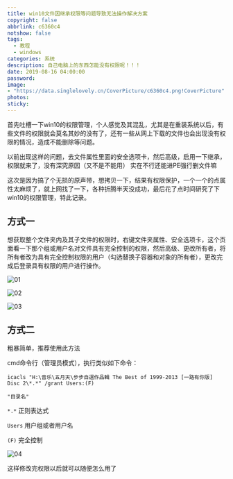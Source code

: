 ```yaml
---
title: win10文件因继承权限等问题导致无法操作解决方案
copyright: false
abbrlink: c6360c4
notshow: false
tags:
  - 教程
  - windows
categories: 系统
description: 自己电脑上的东西怎能没有权限呢！！！
date: 2019-08-16 04:00:00
password:
image:
- "https://data.singlelovely.cn/CoverPicture/c6360c4.png!CoverPicture"
photos:
sticky:
---
```


首先吐槽一下win10的权限管理，个人感觉及其混乱，尤其是在重装系统以后，有些文件的权限就会莫名其妙的没有了，还有一些从网上下载的文件也会出现没有权限的情况，造成不能删除等问题。

以前出现这样的问题，去文件属性里面的安全选项卡，然后高级，启用一下继承，权限就来了，没有深究原因（又不是不能用）  实在不行还能进PE强行删文件嘛

这次是因为搞了个无损的原声带，想拷贝一下，结果有权限保护，一个一个的点属性太麻烦了，就上网找了一下，各种折腾半天没成功，最后花了点时间研究了下win10的权限管理，特此记录。

## 方式一

想获取整个文件夹内及其子文件的权限时，右键文件夹属性、安全选项卡，这个页面看一下那个组或用户名对文件具有完全控制的权限，然后高级、更改所有者，将所有者改为具有完全控制权限的用户（勾选替换子容器和对象的所有者），更改完成后登录具有权限的用户进行操作。

![01](https://data.singlelovely.cn/images/20190816034535.png)

![02](https://data.singlelovely.cn/images/20190816034710.png)

![03](https://data.singlelovely.cn/images/20190816034818.png)

## 方式二

粗暴简单，推荐使用此方法

cmd命令行（管理员模式），执行类似如下命令：

```shell
icacls "H:\音乐\五月天\步步自選作品輯 The Best of 1999-2013 [一路有你版] Disc 2\*.*" /grant Users:(F)
```

`"目录名"`

`*.*`  正则表达式

`Users`  用户组或者用户名

`(F)` 完全控制

![04](https://data.singlelovely.cn/images/20190816035552.png)

这样修改完权限以后就可以随便怎么用了

